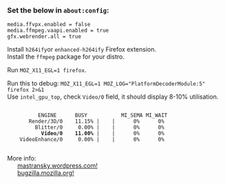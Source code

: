 ### Set the below in `about:config`:

```
media.ffvpx.enabled = false
media.ffmpeg.vaapi.enabled = true
gfx.webrender.all = true
```

Install `h264ify`or `enhanced-h264ify` Firefox extension.  
Install the `ffmpeg` package for your distro.  

Run `MOZ_X11_EGL=1 firefox`.  

Run this to debug: `MOZ_X11_EGL=1 MOZ_LOG="PlatformDecoderModule:5" firefox 2>&1`  
Use `intel_gpu_top`, check `Video/0` field, it should display 8-10% utilisation.  
<pre><code>
          ENGINE      BUSY           MI_SEMA MI_WAIT
       Render/3D/0    11.15% |    |      0%      0%
         Blitter/0     0.00% |    |      0%      0%
           <b>Video/0    11.00%</b> |    |      0%      0%
    VideoEnhance/0     0.00% |    |      0%      0%      
  </pre></code>

More info:  
&nbsp;&nbsp;&nbsp;&nbsp;&nbsp;&nbsp;[mastransky.wordpress.com!](https://mastransky.wordpress.com/2020/09/29/firefox-81-on-fedora-with-va-api-webrtc-and-x11/)  
&nbsp;&nbsp;&nbsp;&nbsp;&nbsp;&nbsp;[bugzilla.mozilla.org!](https://bugzilla.mozilla.org/show_bug.cgi?id=1619523)  
